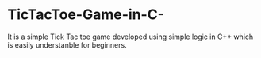 # TicTacToe-Game-in-C-
It is a simple Tick Tac toe game developed using simple logic in C++ which is easily understanble for beginners.
